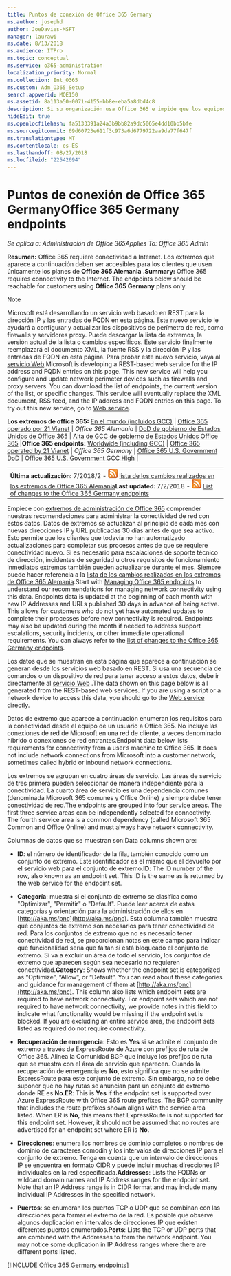 ```yaml
---
title: Puntos de conexión de Office 365 Germany
ms.author: josephd
author: JoeDavies-MSFT
manager: laurawi
ms.date: 8/13/2018
ms.audience: ITPro
ms.topic: conceptual
ms.service: o365-administration
localization_priority: Normal
ms.collection: Ent_O365
ms.custom: Adm_O365_Setup
search.appverid: MOE150
ms.assetid: 8a113a50-0071-4155-bb8e-eba5a8dbd4c8
description: Si su organización usa Office 365 e impide que los equipos de la red que se conectan a Internet, a continuación encontrará los extremos (nombres de dominio completos, puertos, las direcciones URL y IPv4 y IPv6 intervalos de direcciones) que debe incluir en la salida permitir listas para asegurarse de que su los equipos pueden utilizar correctamente Office 365.
hideEdit: true
ms.openlocfilehash: fa5133391a24a3b9bb82a9dc5065e4dd10bb5bfe
ms.sourcegitcommit: 69d60723e611f3c973a6d6779722aa9da77f647f
ms.translationtype: MT
ms.contentlocale: es-ES
ms.lasthandoff: 08/27/2018
ms.locfileid: "22542694"
---
```

# <a name="office-365-germany-endpoints"></a><span data-ttu-id="2b4bb-103">Puntos de conexión de Office 365 Germany</span><span class="sxs-lookup"><span data-stu-id="2b4bb-103">Office 365 Germany endpoints</span></span>

 <span data-ttu-id="2b4bb-104">*Se aplica a: Administración de Office 365*</span><span class="sxs-lookup"><span data-stu-id="2b4bb-104">*Applies To: Office 365 Admin*</span></span>

<span data-ttu-id="2b4bb-p101">**Resumen:** Office 365 requiere conectividad a Internet. Los extremos que aparece a continuación deben ser accesibles para los clientes que usen únicamente los planes de **Office 365 Alemania** .</span><span class="sxs-lookup"><span data-stu-id="2b4bb-p101">**Summary:** Office 365 requires connectivity to the Internet. The endpoints below should be reachable for customers using **Office 365 Germany** plans only.</span></span>
  
> [!NOTE]
> <span data-ttu-id="2b4bb-p102">Microsoft está desarrollando un servicio web basado en REST para la dirección IP y las entradas de FQDN en esta página. Este nuevo servicio le ayudará a configurar y actualizar los dispositivos de perímetro de red, como firewalls y servidores proxy. Puede descargar la lista de extremos, la versión actual de la lista o cambios específicos. Este servicio finalmente reemplazará el documento XML, la fuente RSS y la dirección IP y las entradas de FQDN en esta página. Para probar este nuevo servicio, vaya al [servicio Web](managing-office-365-endpoints.md#webservice).</span><span class="sxs-lookup"><span data-stu-id="2b4bb-p102">Microsoft is developing a REST-based web service for the IP address and FQDN entries on this page. This new service will help you configure and update network perimeter devices such as firewalls and proxy servers. You can download the list of endpoints, the current version of the list, or specific changes. This service will eventually replace the XML document, RSS feed, and the IP address and FQDN entries on this page. To try out this new service, go to [Web service](managing-office-365-endpoints.md#webservice).</span></span> 
  
 <span data-ttu-id="2b4bb-112">**Los extremos de office 365:** [En el mundo (incluidos GCC)](urls-and-ip-address-ranges.md)   |  [Office 365 operado por 21 Vianet](urls-and-ip-address-ranges-21vianet.md)  | *Office 365 Alemania* | [DoD de gobierno de Estados Unidos de Office 365](office-365-u-s-government-dod-endpoints.md) | [Alta de GCC de gobierno de Estados Unidos Office 365](office-365-u-s-government-gcc-high-endpoints.md)  |</span><span class="sxs-lookup"><span data-stu-id="2b4bb-112">**Office 365 endpoints:** [Worldwide (including GCC)](urls-and-ip-address-ranges.md)  | [Office 365 operated by 21 Vianet](urls-and-ip-address-ranges-21vianet.md)  | *Office 365 Germany* | [Office 365 U.S. Government DoD](office-365-u-s-government-dod-endpoints.md) | [Office 365 U.S. Government GCC High](office-365-u-s-government-gcc-high-endpoints.md)  |</span></span>
  
|||
|:-----|:-----|
|<span data-ttu-id="2b4bb-113">**Última actualización:** 7/2018/2 - ![RSS](media/5dc6bb29-25db-4f44-9580-77c735492c4b.png) [lista de los cambios realizados en los extremos de Office 365 Alemania](office-365-germany-endpoints-change-log.md)</span><span class="sxs-lookup"><span data-stu-id="2b4bb-113">**Last updated:** 7/2/2018 - ![RSS](media/5dc6bb29-25db-4f44-9580-77c735492c4b.png) [List of changes to the Office 365 Germany endpoints](office-365-germany-endpoints-change-log.md)</span></span>||

<span data-ttu-id="2b4bb-p103">Empiece con [extremos de administración de Office 365](managing-office-365-endpoints.md) comprender nuestras recomendaciones para administrar la conectividad de red con estos datos. Datos de extremos se actualizan al principio de cada mes con nuevas direcciones IP y URL publicadas 30 días antes de que sea activo. Esto permite que los clientes que todavía no han automatizado actualizaciones para completar sus procesos antes de que se requiere conectividad nuevo. Si es necesario para escalaciones de soporte técnico de dirección, incidentes de seguridad u otros requisitos de funcionamiento inmediatos extremos también pueden actualizarse durante el mes. Siempre puede hacer referencia a la [lista de los cambios realizados en los extremos de Office 365 Alemania](office-365-germany-endpoints-change-log.md).</span><span class="sxs-lookup"><span data-stu-id="2b4bb-p103">Start with [Managing Office 365 endpoints](managing-office-365-endpoints.md) to understand our recommendations for managing network connectivity using this data. Endpoints data is updated at the beginning of each month with new IP Addresses and URLs published 30 days in advance of being active. This allows for customers who do not yet have automated updates to complete their processes before new connectivity is required. Endpoints may also be updated during the month if needed to address support escalations, security incidents, or other immediate operational requirements. You can always refer to the [list of changes to the Office 365 Germany endpoints](office-365-germany-endpoints-change-log.md).</span></span>

<span data-ttu-id="2b4bb-p104">Los datos que se muestran en esta página que aparece a continuación se generan desde los servicios web basado en REST. Si usa una secuencia de comandos o un dispositivo de red para tener acceso a estos datos, debe ir directamente al [servicio Web](managing-office-365-endpoints.md#webservice) .</span><span class="sxs-lookup"><span data-stu-id="2b4bb-p104">The data shown on this page below is all generated from the REST-based web services. If you are using a script or a network device to access this data, you should go to the [Web service](managing-office-365-endpoints.md#webservice) directly.</span></span>

<span data-ttu-id="2b4bb-p105">Datos de extremo que aparece a continuación enumeran los requisitos para la conectividad desde el equipo de un usuario a Office 365. No incluye las conexiones de red de Microsoft en una red de cliente, a veces denominado híbrido o conexiones de red entrantes.</span><span class="sxs-lookup"><span data-stu-id="2b4bb-p105">Endpoint data below lists requirements for connectivity from a user’s machine to Office 365. It does not include network connections from Microsoft into a customer network, sometimes called hybrid or inbound network connections.</span></span>

<span data-ttu-id="2b4bb-p106">Los extremos se agrupan en cuatro áreas de servicio. Las áreas de servicio de tres primera pueden seleccionar de manera independiente para la conectividad. La cuarto área de servicio es una dependencia comunes (denominada Microsoft 365 comunes y Office Online) y siempre debe tener conectividad de red.</span><span class="sxs-lookup"><span data-stu-id="2b4bb-p106">The endpoints are grouped into four service areas. The first three service areas can be independently selected for connectivity. The fourth service area is a common dependency (called Microsoft 365 Common and Office Online) and must always have network connectivity.</span></span>

<span data-ttu-id="2b4bb-126">Columnas de datos que se muestran son:</span><span class="sxs-lookup"><span data-stu-id="2b4bb-126">Data columns shown are:</span></span>

- <span data-ttu-id="2b4bb-p107">**ID**: el número de identificador de la fila, también conocido como un conjunto de extremo. Este identificador es el mismo que el devuelto por el servicio web para el conjunto de extremo.</span><span class="sxs-lookup"><span data-stu-id="2b4bb-p107">**ID**: The ID number of the row, also known as an endpoint set. This ID is the same as is returned by the web service for the endpoint set.</span></span>

- <span data-ttu-id="2b4bb-p108">**Categoría**: muestra si el conjunto de extremo se clasifica como "Optimizar", "Permitir" o "Default". Puede leer acerca de estas categorías y orientación para la administración de ellos en [http://aka.ms/pnc](http://aka.ms/pnc). Esta columna también muestra qué conjuntos de extremo son necesarios para tener conectividad de red. Para los conjuntos de extremo que no es necesario tener conectividad de red, se proporcionan notas en este campo para indicar qué funcionalidad sería que faltan si está bloqueado el conjunto de extremo. Si va a excluir un área de todo el servicio, los conjuntos de extremo que aparecen según sea necesario no requieren conectividad.</span><span class="sxs-lookup"><span data-stu-id="2b4bb-p108">**Category**: Shows whether the endpoint set is categorized as “Optimize”, “Allow”, or “Default”. You can read about these categories and guidance for management of them at [http://aka.ms/pnc](http://aka.ms/pnc). This column also lists which endpoint sets are required to have network connectivity. For endpoint sets which are not required to have network connectivity, we provide notes in this field to indicate what functionality would be missing if the endpoint set is blocked. If you are excluding an entire service area, the endpoint sets listed as required do not require connectivity.</span></span>

- <span data-ttu-id="2b4bb-p109">**Recuperación de emergencia**: Esto es **Yes** si se admite el conjunto de extremo a través de ExpressRoute de Azure con prefijos de ruta de Office 365. Alinea la Comunidad BGP que incluye los prefijos de ruta que se muestra con el área de servicio que aparecen. Cuando la recuperación de emergencia es **No**, esto significa que no se admite ExpressRoute para este conjunto de extremo. Sin embargo, no se debe suponer que no hay rutas se anuncian para un conjunto de extremo donde RE es **No**.</span><span class="sxs-lookup"><span data-stu-id="2b4bb-p109">**ER**: This is **Yes** if the endpoint set is supported over Azure ExpressRoute with Office 365 route prefixes. The BGP community that includes the route prefixes shown aligns with the service area listed. When ER is **No**, this means that ExpressRoute is not supported for this endpoint set. However, it should not be assumed that no routes are advertised for an endpoint set where ER is **No**.</span></span>

- <span data-ttu-id="2b4bb-p110">**Direcciones**: enumera los nombres de dominio completos o nombres de dominio de caracteres comodín y los intervalos de direcciones IP para el conjunto de extremo. Tenga en cuenta que un intervalo de direcciones IP se encuentra en formato CIDR y puede incluir muchas direcciones IP individuales en la red especificada.</span><span class="sxs-lookup"><span data-stu-id="2b4bb-p110">**Addresses**: Lists the FQDNs or wildcard domain names and IP Address ranges for the endpoint set. Note that an IP Address range is in CIDR format and may include many individual IP Addresses in the specified network.</span></span>
 
- <span data-ttu-id="2b4bb-p111">**Puertos**: se enumeran los puertos TCP o UDP que se combinan con las direcciones para formar el extremo de la red. Es posible que observe algunos duplicación en intervalos de direcciones IP que existen diferentes puertos enumerados.</span><span class="sxs-lookup"><span data-stu-id="2b4bb-p111">**Ports**: Lists the TCP or UDP ports that are combined with the Addresses to form the network endpoint. You may notice some duplication in IP Address ranges where there are different ports listed.</span></span>

[!INCLUDE [Office 365 Germany endpoints](./includes/office-365-germany-endpoints.md)]

 

